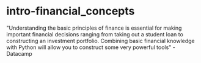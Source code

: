 # intro-financial_concepts
"Understanding the basic principles of finance is essential for making important financial decisions ranging from taking out a student loan to constructing an investment portfolio. Combining basic financial knowledge with Python will allow you to construct some very powerful tools" - Datacamp 
